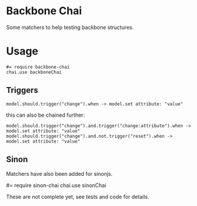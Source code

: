 Backbone Chai
=============

Some matchers to help testing backbone structures.

Usage
=====

    #= require backbone-chai
    chai.use backboneChai

Triggers
--------

    model.should.trigger("change").when -> model.set attribute: "value"

this can also be chained further:

    model.should.trigger("change").and.trigger("change:attribute").when -> model.set attribute: "value"
    model.should.trigger("change").and.not.trigger("reset").when -> model.set attribute: "value"

Sinon
-----

Matchers have also been added for sinonjs. 

  #= require sinon-chai
  chai.use sinonChai

These are not complete yet, see tests and code for details.



